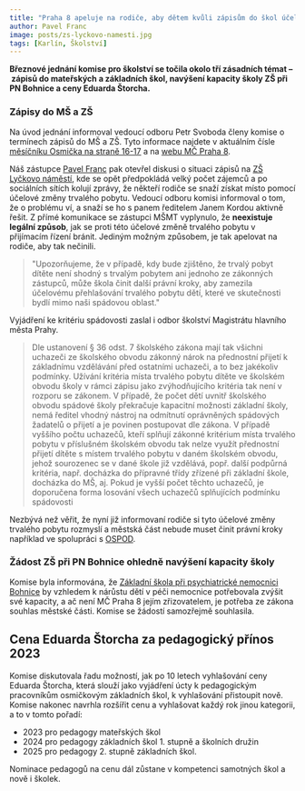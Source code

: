 ```yaml
---
title: "Praha 8 apeluje na rodiče, aby dětem kvůli zápisům do škol účelově neměnili trvalé bydliště"
author: Pavel Franc
image: posts/zs-lyckovo-namesti.jpg
tags: [Karlín, Školství]
---
```


**Březnové jednání komise pro školství se točila okolo tří zásadních témat – zápisů do mateřských a základních škol, navýšení kapacity školy ZŠ při PN Bohnice a ceny Eduarda Štorcha.**

### Zápisy do MŠ a ZŠ
Na úvod jednání informoval vedoucí odboru Petr Svoboda členy komise o termínech zápisů do MŠ a ZŠ. Tyto informace najdete v aktuálním čísle [měsíčníku Osmička na straně 16-17](https://www.mesicnikosmicka.cz/04-2023-1/strana-16) a na [webu MČ Praha 8](https://praha8.cz/zapisy-do-skol-a-skolek-1.html).

Náš zástupce [Pavel Franc](https://praha8.pirati.cz/lide/pavel-franc.html) pak otevřel diskusi o situaci zápisů na [ZŠ Lyčkovo náměstí](https://smysluplnaskola.cz/), kde se opět předpokládá velký počet zájemců a po sociálních sítích kolují zprávy, že někteří rodiče se snaží získat místo pomocí účelové změny trvalého pobytu. Vedoucí odboru komisi informoval o tom, že o problému ví, a snaží se ho s panem ředitelem Janem Kordou aktivně řešit. Z přímé komunikace se zástupci MŠMT vyplynulo, že **neexistuje legální způsob**, jak se proti této účelové změně trvalého pobytu v přijímacím řízení bránit. Jediným možným způsobem, je tak apelovat na rodiče, aby tak nečinili.

> "Upozorňujeme, že v případě, kdy bude zjištěno, že trvalý pobyt dítěte není shodný s trvalým pobytem ani jednoho ze zákonných zástupců, může škola činit další právní kroky, aby zamezila účelovému přehlašování trvalého pobytu dětí, které ve skutečnosti bydlí mimo naši spádovou oblast."

Vyjádření ke kritériu spádovosti zaslal i odbor školství Magistrátu hlavního města Prahy.

> Dle ustanovení § 36 odst. 7 školského zákona mají tak všichni uchazeči ze školského obvodu zákonný nárok na přednostní přijetí k základnímu vzdělávání před ostatními uchazeči, a to bez jakékoliv podmínky. Užívání kritéria místa trvalého pobytu dítěte ve školském obvodu školy v rámci zápisu jako zvýhodňujícího kritéria tak není v rozporu se zákonem. V případě, že počet dětí uvnitř školského obvodu spádové školy překračuje kapacitní možnosti základní školy, nemá ředitel vhodný nástroj na odmítnutí oprávněných spádových žadatelů o přijetí a je povinen postupovat dle zákona. 
> V případě vyššího počtu uchazečů, kteří splňují zákonné kritérium místa trvalého pobytu v příslušném školském obvodu tak nelze využít přednostní přijetí dítěte s místem trvalého pobytu v daném školském obvodu, jehož sourozenec se v dané škole již vzdělává, popř. další podpůrná kritéria, např. docházka do přípravné třídy zřízené při základní škole, docházka do MŠ, aj. 
> Pokud je vyšší počet těchto uchazečů, je doporučena forma losování všech uchazečů splňujících podmínku spádovosti

Nezbývá než věřit, že nyní již informovaní rodiče si tyto účelové změny trvalého pobytu rozmyslí a městská část nebude muset činit právní kroky například ve spolupráci s [OSPOD](https://www.praha8.cz/Informace-pro-cilove-skupiny.html).

### Žádost ZŠ při PN Bohnice ohledně navýšení kapacity školy

Komise byla informována, že [Základní škola při psychiatrické nemocnici Bohnice](https://zsbohnice.cz/) by vzhledem k nárůstu dětí v péči nemocnice potřebovala zvýšit své kapacity, a ač není MČ Praha 8 jejím zřizovatelem, je potřeba ze zákona souhlas městské části. Komise se žádostí samozřejmě souhlasila.

## Cena Eduarda Štorcha za pedagogický přínos 2023

Komise diskutovala řadu možností, jak po 10 letech vyhlašování ceny Eduarda Štorcha, která slouží jako vyjádření úcty k pedagogickým pracovníkům osmičkovým základních škol, k vyhlašování přistoupit nově. Komise nakonec navrhla rozšířit cenu a vyhlašovat každý rok jinou kategorii, a to v tomto pořadí: 
- 2023 pro pedagogy mateřských škol
- 2024 pro pedagogy základních škol 1. stupně a školních družin 
- 2025 pro pedagogy 2. stupně základních škol. 

Nominace pedagogů na cenu dál zůstane v kompetenci samotných škol a nově i školek.
